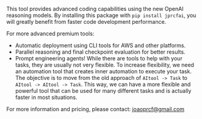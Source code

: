 This tool provides advanced coding capabilities using the new OpenAI reasoning models. By installing this package with `pip install jprcfai`, you will greatly benefit from faster code development performance.

For more advanced premium tools:
- Automatic deployment using CLI tools for AWS and other platforms.
- Parallel reasoning and final checkpoint evaluation for better results.
- Prompt engineering agents! While there are tools to help with your tasks, they are usually not very flexible. To increase flexibility, we need an automation tool that creates inner automation to execute your task. The objective is to move from the old approach of `AItool -> Task` to `AItool -> AItool -> Task`. This way, we can have a more flexible and powerful tool that can be used for many different tasks and is actually faster in most situations.

For more information and pricing, please contact: joaoprcf@gmail.com